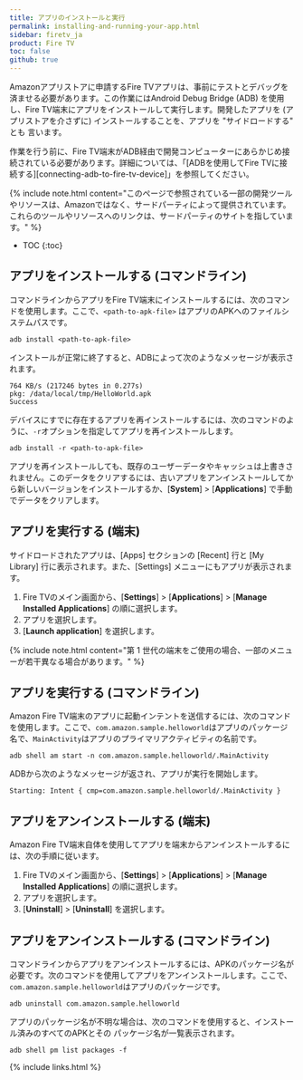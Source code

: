 ```yaml
---
title: アプリのインストールと実行
permalink: installing-and-running-your-app.html
sidebar: firetv_ja
product: Fire TV
toc: false
github: true
---
```


Amazonアプリストアに申請するFire TVアプリは、事前にテストとデバッグを済ませる必要があります。この作業にはAndroid Debug Bridge (ADB) を使用し、Fire TV端末にアプリをインストールして実行します。開発したアプリを (アプリストアを介さずに) インストールすることを、アプリを "サイドロードする" とも
言います。 

作業を行う前に、Fire TV端末がADB経由で開発コンピューターにあらかじめ接続されている必要があります。詳細については、「[ADBを使用してFire TVに接続する][connecting-adb-to-fire-tv-device]」を参照してください。

{% include note.html content="このページで参照されている一部の開発ツールやリソースは、Amazonではなく、サードパーティによって提供されています。これらのツールやリソースへのリンクは、サードパーティのサイトを指しています。" %}

* TOC
{:toc}

## アプリをインストールする (コマンドライン)

コマンドラインからアプリをFire TV端末にインストールするには、次のコマンドを使用します。ここで、`<path-to-apk-file>` はアプリのAPKへのファイルシステムパスです。

```
adb install <path-to-apk-file>
```

インストールが正常に終了すると、ADBによって次のようなメッセージが表示されます。

```
764 KB/s (217246 bytes in 0.277s)
pkg: /data/local/tmp/HelloWorld.apk
Success
```

デバイスにすでに存在するアプリを再インストールするには、次のコマンドのように、`-r`オプションを指定してアプリを再インストールします。

```
adb install -r <path-to-apk-file>
```

アプリを再インストールしても、既存のユーザーデータやキャッシュは上書きされません。このデータをクリアするには、古いアプリをアンインストールしてから新しいバージョンをインストールするか、[**System**] > [**Applications**] で手動でデータをクリアします。

## アプリを実行する (端末)

サイドロードされたアプリは、[Apps] セクションの [Recent] 行と [My Library] 行に表示されます。また、[Settings] メニューにもアプリが表示されます。

1.  Fire TVのメイン画面から、[**Settings**] > [**Applications**] > [**Manage Installed Applications**] の順に選択します。
2. アプリを選択します。
3.  [**Launch application**] を選択します。

{% include note.html content="第 1 世代の端末をご使用の場合、一部のメニューが若干異なる場合があります。" %}

## アプリを実行する (コマンドライン)

Amazon Fire TV端末のアプリに起動インテントを送信するには、次のコマンドを使用します。ここで、`com.amazon.sample.helloworld`はアプリのパッケージ名で、`MainActivity`はアプリのプライマリアクティビティの名前です。

```
adb shell am start -n com.amazon.sample.helloworld/.MainActivity
```

ADBから次のようなメッセージが返され、アプリが実行を開始します。

```
Starting: Intent { cmp=com.amazon.sample.helloworld/.MainActivity }
```

## アプリをアンインストールする (端末)

Amazon Fire TV端末自体を使用してアプリを端末からアンインストールするには、次の手順に従います。

1.  Fire TVのメイン画面から、[**Settings**] > [**Applications**] > [**Manage Installed Applications**] の順に選択します。
2. アプリを選択します。
3.  [**Uninstall**] > [**Uninstall**] を選択します。


## アプリをアンインストールする (コマンドライン)

コマンドラインからアプリをアンインストールするには、APKのパッケージ名が必要です。次のコマンドを使用してアプリをアンインストールします。ここで、`com.amazon.sample.helloworld`はアプリのパッケージです。

```
adb uninstall com.amazon.sample.helloworld
```

アプリのパッケージ名が不明な場合は、次のコマンドを使用すると、インストール済みのすべてのAPKとその
パッケージ名が一覧表示されます。

```
adb shell pm list packages -f
```

{% include links.html %}
